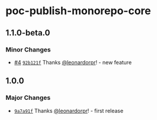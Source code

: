 # poc-publish-monorepo-core

## 1.1.0-beta.0

### Minor Changes

- [#4](https://github.com/leonardorpr/poc-monorepo-publish-npm/pull/4) [`92b121f`](https://github.com/leonardorpr/poc-monorepo-publish-npm/commit/92b121f5b34f32640f5e3f7f80262eab877f2282) Thanks [@leonardorpr](https://github.com/leonardorpr)! - new feature

## 1.0.0

### Major Changes

- [`9a7a91f`](https://github.com/leonardorpr/poc-monorepo-publish-npm/commit/9a7a91f44f52c4ca022a3b3f3f5599b640aaa5d0) Thanks [@leonardorpr](https://github.com/leonardorpr)! - first release
